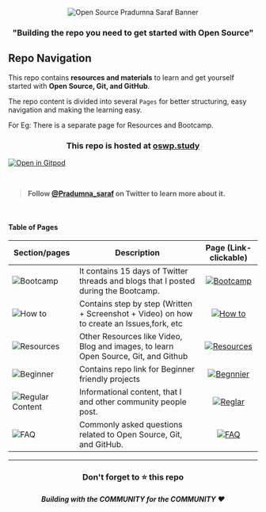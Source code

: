 <p align="center"><img alt="Open Source Pradumna Saraf Banner" src="https://user-images.githubusercontent.com/51878265/189920612-88c0ebba-1de1-46aa-a221-14c0b301c9b4.png"></p>

<h3 align="center"><b>"Building the repo you need to get started with Open Source"</b></h3>

## Repo Navigation

This repo contains **resources and materials** to learn and get yourself started with **Open Source, Git, and GitHub**.

The repo content is divided into several `Pages` for better structuring, easy navigation and making the learning easy. 

For Eg: There is a separate page for Resources and Bootcamp. 

<h3 align="center">This repo is hosted at <a href="https://oswp.study/">oswp.study</a></h3>

[![Open in Gitpod](https://gitpod.io/button/open-in-gitpod.svg)](https://gitpod.io/#https://github.com/Pradumnasaraf/open-source-with-pradumna)

<br>

> **Follow [@Pradumna_saraf](https://twitter.com/pradumna_saraf) on Twitter to learn more about it.**

<br>

#### Table of Pages

|                                                 Section/pages                                                     | Description   |  Page (Link- clickable)          |
|-----------------------------------------------------------------------------------------------------------------|-------------|:---------------------------:|
|![Bootcamp](https://user-images.githubusercontent.com/51878265/188307753-9058d1d1-e66b-49a1-a37b-69c47bcce316.png)| It contains 15 days of Twitter threads and blogs that I posted during the Bootcamp. |[![Bootcamp](https://user-images.githubusercontent.com/51878265/188310366-7eb5925a-4cbb-4613-94f7-b437cd892d81.png)](/pages/Bootcamp.md)|
|![How to](https://user-images.githubusercontent.com/51878265/188307747-e12e1926-1d07-4ac5-afa7-f21f6f7eb6b1.png)|Contains step by step (Written + Screenshot + Video) on how to create an Issues,fork, etc |[![How to](https://user-images.githubusercontent.com/51878265/188310366-7eb5925a-4cbb-4613-94f7-b437cd892d81.png)](/pages/How-to/README.md) |
|![Resources](https://user-images.githubusercontent.com/51878265/188307752-a0703d5b-98e7-49f8-8dd2-1c5a2953f81c.png)| Other Resources like Video, Blog and images, to learn Open Source, Git, and Github |[![Resources](https://user-images.githubusercontent.com/51878265/188310366-7eb5925a-4cbb-4613-94f7-b437cd892d81.png)](/pages/Resources.md) |  
|![Beginner](https://user-images.githubusercontent.com/51878265/188307748-0b59c6ce-e483-4fcc-999e-a8cba7e4a861.png)| Contains repo link for Beginner friendly projects |[![Begnnier](https://user-images.githubusercontent.com/51878265/188310366-7eb5925a-4cbb-4613-94f7-b437cd892d81.png)](/pages/Beginners.md)|                       
|![Regular Content](https://user-images.githubusercontent.com/51878265/188307750-4f9f8b70-dd26-4d99-93b8-eb9612f87520.png)|Informational content, that I and other community people post.|[![Reglar](https://user-images.githubusercontent.com/51878265/188310366-7eb5925a-4cbb-4613-94f7-b437cd892d81.png)](/pages/Regular.md)| 
|![FAQ](https://user-images.githubusercontent.com/51878265/188307745-5803f82b-4c37-4a90-9f88-ab173e490430.png)| Commonly asked questions related to Open Source, Git, and GitHub.|[![FAQ](https://user-images.githubusercontent.com/51878265/188310366-7eb5925a-4cbb-4613-94f7-b437cd892d81.png)](/pages/Faq.md)| 

---
<div align="center">
    <h3>Don't forget to ⭐ this repo</h3>
    <h5>Building with the COMMUNITY for the COMMUNITY ❤️</h5>
</div>
